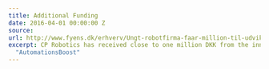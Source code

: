 ```yaml
---
title: Additional Funding
date: 2016-04-01 00:00:00 Z
source: 
url: http://www.fyens.dk/erhverv/Ungt-robotfirma-faar-million-til-udvikling/artikel/2982140
excerpt: CP Robotics has received close to one million DKK from the innovation programme
  "AutomationsBoost"
---
```


